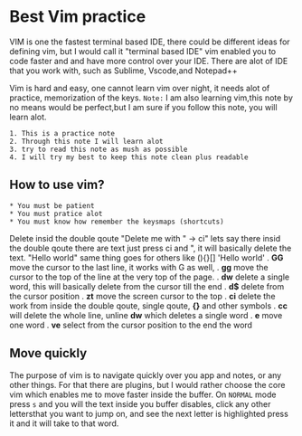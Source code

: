 # Best Vim practice

VIM is one the fastest terminal based IDE, there could be different ideas for defining vim, but 
I would call it "terminal based IDE" vim enabled you to code faster and and have more control over 
your IDE. There are alot of IDE that you work with, such as Sublime, Vscode,and Notepad++ 

Vim is hard and easy, one cannot learn vim over night, it needs alot of practice, memorization of 
the keys.
`Note:` I am also learning vim,this note by no means would be perfect,but I am sure if you follow this note, you will learn alot. 

    1. This is a practice note
    2. Through this note I will learn alot 
    3. try to read this note as mush as possible 
    4. I will try my best to keep this note clean plus readable

## How to use vim?
    * You must be patient 
    * You must pratice alot
    * You must know how remember the keysmaps (shortcuts)

 Delete insid the double qoute 
 "Delete me with " -> ci"  lets say there insid the double qoute there are text
 just press ci and ", it will basically delete the text. 
 "Hello world" same thing goes for others like (){}[]
 'Hello world'
. **GG** move the cursor to the last line, it works with G as well,
. **gg** move the cursor to the top of the line at the very top of the page. 
. **dw** delete a single word, this will basically delete from the cursor till the end
. **d$** delete from the cursor position
. **zt** move the screen cursor to the top
. **ci** delete the work from inside the double qoute, single qoute, **{}** and other symbols
. **cc** will delete the whole line, unline **dw** which deletes a single word
. **e** move one word 
. **ve** select from the cursor position to the end the word


## Move quickly
The purpose of vim is to navigate quickly over you app and notes, or any other things. For that
there are plugins, but I would rather choose the core vim which enables me to move faster inside
the buffer. 
On `NORMAL` mode press `s` and you will the text inside you buffer disables, click any other lettersthat you want to jump on, and see the next letter is highlighted press it and it will take to that
word. 














